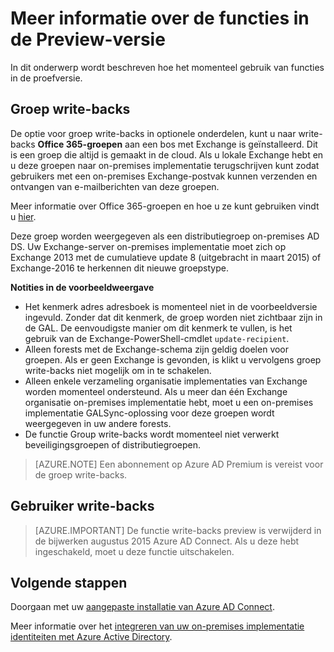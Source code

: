 <properties
   pageTitle="Azure AD Connect: Functies in de proefversie van | Microsoft Azure"
   description="In dit onderwerp wordt beschreven in meer detail-functies die in het voorbeeld in Azure AD Connect."
   services="active-directory"
   documentationCenter=""
   authors="andkjell"
   manager="femila"
   editor=""/>

<tags
   ms.service="active-directory"  
   ms.workload="identity"
   ms.tgt_pltfrm="na"
   ms.devlang="na"
   ms.topic="article"
   ms.date="06/27/2016"
   ms.author="billmath"/>

# <a name="more-details-about-features-in-preview"></a>Meer informatie over de functies in de Preview-versie
In dit onderwerp wordt beschreven hoe het momenteel gebruik van functies in de proefversie.

## <a name="group-writeback"></a>Groep write-backs
De optie voor groep write-backs in optionele onderdelen, kunt u naar write-backs **Office 365-groepen** aan een bos met Exchange is geïnstalleerd. Dit is een groep die altijd is gemaakt in de cloud. Als u lokale Exchange hebt en u deze groepen naar on-premises implementatie terugschrijven kunt zodat gebruikers met een on-premises Exchange-postvak kunnen verzenden en ontvangen van e-mailberichten van deze groepen.

Meer informatie over Office 365-groepen en hoe u ze kunt gebruiken vindt u [hier](http://aka.ms/O365g).

Deze groep worden weergegeven als een distributiegroep on-premises AD DS. Uw Exchange-server on-premises implementatie moet zich op Exchange 2013 met de cumulatieve update 8 (uitgebracht in maart 2015) of Exchange-2016 te herkennen dit nieuwe groepstype.

**Notities in de voorbeeldweergave**

- Het kenmerk adres adresboek is momenteel niet in de voorbeeldversie ingevuld. Zonder dat dit kenmerk, de groep worden niet zichtbaar zijn in de GAL. De eenvoudigste manier om dit kenmerk te vullen, is het gebruik van de Exchange-PowerShell-cmdlet `update-recipient`.
- Alleen forests met de Exchange-schema zijn geldig doelen voor groepen. Als er geen Exchange is gevonden, is klikt u vervolgens groep write-backs niet mogelijk om in te schakelen.
- Alleen enkele verzameling organisatie implementaties van Exchange worden momenteel ondersteund. Als u meer dan één Exchange organisatie on-premises implementatie hebt, moet u een on-premises implementatie GALSync-oplossing voor deze groepen wordt weergegeven in uw andere forests.
- De functie Group write-backs wordt momenteel niet verwerkt beveiligingsgroepen of distributiegroepen.

>[AZURE.NOTE] Een abonnement op Azure AD Premium is vereist voor de groep write-backs.

## <a name="user-writeback"></a>Gebruiker write-backs
> [AZURE.IMPORTANT] De functie write-backs preview is verwijderd in de bijwerken augustus 2015 Azure AD Connect. Als u deze hebt ingeschakeld, moet u deze functie uitschakelen.

## <a name="next-steps"></a>Volgende stappen
Doorgaan met uw [aangepaste installatie van Azure AD Connect](./connect/active-directory-aadconnect-get-started-custom.md).

Meer informatie over het [integreren van uw on-premises implementatie identiteiten met Azure Active Directory](active-directory-aadconnect.md).
